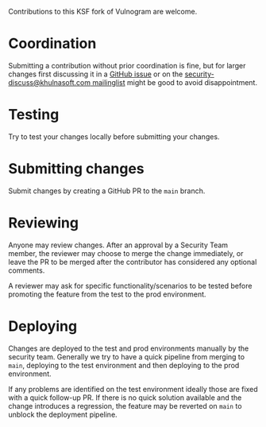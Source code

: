 Contributions to this KSF fork of Vulnogram are welcome.

# Coordination

Submitting a contribution without prior coordination is fine, but for larger
changes first discussing it in a [GitHub issue](https://github.com/khulnasoft/security-vulnogram)
or on the [security-discuss@khulnasoft.com mailinglist](https://www.khulnasoft.com/foundation/mailinglists.html)
might be good to avoid disappointment.

# Testing

Try to test your changes locally before submitting your changes.

# Submitting changes

Submit changes by creating a GitHub PR to the `main` branch.

# Reviewing

Anyone may review changes. After an approval by a Security Team member, the
reviewer may choose to merge the change immediately, or leave the PR to be
merged after the contributor has considered any optional comments.

A reviewer may ask for specific functionality/scenarios to be tested before
promoting the feature from the test to the prod environment. 

# Deploying

Changes are deployed to the test and prod environments manually by the security
team. Generally we try to have a quick pipeline from merging to `main`,
deploying to the test environment and then deploying to the prod environment.

If any problems are identified on the test environment ideally those are fixed
with a quick follow-up PR. If there is no quick solution available and the
change introduces a regression, the feature may be reverted on `main` to
unblock the deployment pipeline.
